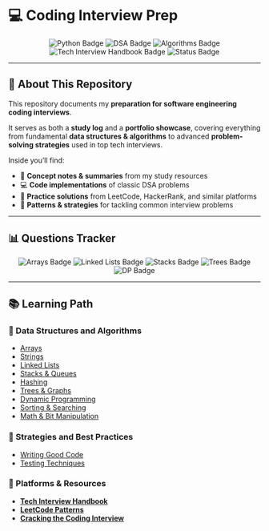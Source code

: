 # 💻 Coding Interview Prep

<p align="center">
  <img src="https://img.shields.io/badge/Language-Python-blue?logo=python" alt="Python Badge"/>
  <img src="https://img.shields.io/badge/Data%20Structures-DSA-green" alt="DSA Badge"/>
  <img src="https://img.shields.io/badge/Algorithms-Practice-orange" alt="Algorithms Badge"/>
  <img src="https://img.shields.io/badge/Tech%20Interview-Handbook-purple" alt="Tech Interview Handbook Badge"/>
  <img src="https://img.shields.io/badge/Status-In%20Progress-success" alt="Status Badge"/>
</p>

---

## 📌 About This Repository
This repository documents my **preparation for software engineering coding interviews**.  

It serves as both a **study log** and a **portfolio showcase**, covering everything from fundamental **data structures & algorithms** to advanced **problem-solving strategies** used in top tech interviews.  

Inside you’ll find:
- 📖 **Concept notes & summaries** from my study resources  
- 💻 **Code implementations** of classic DSA problems  
- 🚀 **Practice solutions** from LeetCode, HackerRank, and similar platforms  
- 🧠 **Patterns & strategies** for tackling common interview problems  

---

## 📊 Questions Tracker

<p align="center">
  <img src="https://img.shields.io/badge/Arrays%20%26%20Strings-1-blue" alt="Arrays Badge"/>
  <img src="https://img.shields.io/badge/Linked%20Lists-0-green" alt="Linked Lists Badge"/>
  <img src="https://img.shields.io/badge/Stacks%20%26%20Queues-0-orange" alt="Stacks Badge"/>
  <img src="https://img.shields.io/badge/Trees%20%26%20Graphs-0-yellow" alt="Trees Badge"/>
  <img src="https://img.shields.io/badge/Dynamic%20Programming-0-red" alt="DP Badge"/>
</p>


---

## 📚 Learning Path  

### 🔹 Data Structures and Algorithms
- [Arrays](./arrays/README.md)  
- [Strings]()  
- [Linked Lists]()  
- [Stacks & Queues]()  
- [Hashing]()  
- [Trees & Graphs]()  
- [Dynamic Programming]()  
- [Sorting & Searching]()  
- [Math & Bit Manipulation]()  

### 🔹 Strategies and Best Practices
- [Writing Good Code]() 
- [Testing Techniques]() 


### 🔹 Platforms & Resources
- **[Tech Interview Handbook](https://www.techinterviewhandbook.org/)**  
- **[LeetCode Patterns](https://leetcode.com/explore/)**  
- **[Cracking the Coding Interview](https://www.crackingthecodinginterview.com/)**  

